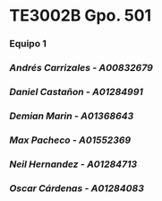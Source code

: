 # TE3002B Gpo. 501
### **Equipo 1**
### *Andrés Carrizales - A00832679*
### *Daniel Castañon - A01284991*
### *Demian Marin - A01368643*
### *Max Pacheco - A01552369*
### *Neil Hernandez - A01284713*
### *Oscar Cárdenas - A01284083*
